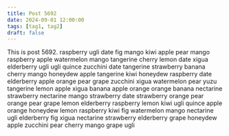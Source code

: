 ```yaml
---
title: Post 5692
date: 2024-09-01 12:00:00
tags: [tag1, tag2]
draft: false
---
```

This is post 5692.
raspberry
ugli
date
fig
mango
kiwi
apple
pear
mango
raspberry
apple
watermelon
mango
tangerine
cherry
lemon
date
xigua
elderberry
ugli
ugli
quince
zucchini
date
tangerine
strawberry
banana
cherry
mango
honeydew
apple
tangerine
kiwi
honeydew
raspberry
date
elderberry
apple
orange
pear
grape
zucchini
xigua
watermelon
pear
yuzu
tangerine
lemon
apple
xigua
banana
apple
orange
orange
banana
nectarine
strawberry
nectarine
mango
strawberry
date
strawberry
orange
pear
orange
pear
grape
lemon
elderberry
raspberry
lemon
kiwi
ugli
quince
apple
orange
honeydew
lemon
raspberry
kiwi
fig
watermelon
mango
nectarine
ugli
elderberry
fig
xigua
nectarine
strawberry
elderberry
grape
honeydew
apple
zucchini
pear
cherry
mango
grape
ugli
